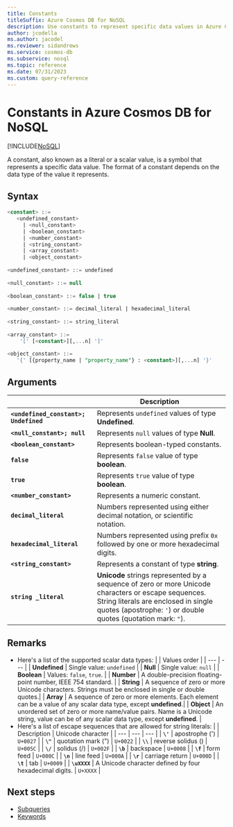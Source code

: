 ```yaml
---
title: Constants
titleSuffix: Azure Cosmos DB for NoSQL
description: Use constants to represent specific data values in Azure Cosmos DB for NoSQL.
author: jcodella
ms.author: jacodel
ms.reviewer: sidandrews
ms.service: cosmos-db
ms.subservice: nosql
ms.topic: reference
ms.date: 07/31/2023
ms.custom: query-reference
---
```


# Constants in Azure Cosmos DB for NoSQL

[!INCLUDE[NoSQL](../../includes/appliesto-nosql.md)]

A constant, also known as a literal or a scalar value, is a symbol that represents a specific data value. The format of a constant depends on the data type of the value it represents.

## Syntax

```sql
<constant> ::=  
   <undefined_constant>  
     | <null_constant>   
     | <boolean_constant>   
     | <number_constant>   
     | <string_constant>   
     | <array_constant>   
     | <object_constant>   
  
<undefined_constant> ::= undefined  
  
<null_constant> ::= null  
  
<boolean_constant> ::= false | true  
  
<number_constant> ::= decimal_literal | hexadecimal_literal  
  
<string_constant> ::= string_literal  
  
<array_constant> ::=  
    '[' [<constant>][,...n] ']'  
  
<object_constant> ::=   
   '{' [{property_name | "property_name"} : <constant>][,...n] '}'  
```

## Arguments

| | Description |
| --- | --- |
| **``<undefined_constant>; Undefined``** | Represents ``undefined`` values of type **Undefined**. |
| **``<null_constant>; null``** | Represents ``null`` values of type **Null**. |
| **``<boolean_constant>``** | Represents boolean-typed constants. |
| **``false``** | Represents ``false`` value of type **boolean**. |
| **``true``** | Represents ``true`` value of type **boolean**. |
| **``<number_constant>``** | Represents a numeric constant. |
| **``decimal_literal``** | Numbers represented using either decimal notation, or scientific notation. |
| **``hexadecimal_literal``** | Numbers represented using prefix ``0x`` followed by one or more hexadecimal digits. |
| **``<string_constant>``** | Represents a constant of type **string**. |
| **``string _literal``** | **Unicode** strings represented by a sequence of zero or more Unicode characters or escape sequences. String literals are enclosed in single quotes (apostrophe: ``'``) or double quotes (quotation mark: ``"``). |

## Remarks

- Here's a list of the supported scalar data types:
  | | Values order |
  | --- | --- |
  | **Undefined** | Single value: ``undefined`` |
  | **Null** | Single value: ``null`` |
  | **Boolean** | Values: ``false``, ``true``. |
  | **Number** | A double-precision floating-point number, IEEE 754 standard. |
  | **String** | A sequence of zero or more Unicode characters. Strings must be enclosed in single or double quotes.|
  | **Array** | A sequence of zero or more elements. Each element can be a value of any scalar data type, except **undefined**.|
  | **Object** | An unordered set of zero or more name/value pairs. Name is a Unicode string, value can be of any scalar data type, except **undefined**. |
- Here's a list of escape sequences that are allowed for string literals:
  | | Description | Unicode character |
  | --- | --- | --- |
  | **``\'``** | apostrophe (') | ``U+0027`` |
  | **``\"``** | quotation mark (") | ``U+0022`` |
  | **``\\``** | reverse solidus (\) | ``U+005C`` |
  | **``\/``** | solidus (/) | ``U+002F`` |
  | **``\b``** | backspace | ``U+0008`` |
  | **``\f``** | form feed | ``U+000C`` |
  | **``\n``** | line feed | ``U+000A`` |
  | **``\r``** | carriage return | ``U+000D`` |
  | **``\t``** | tab | ``U+0009`` |
  | **``\uXXXX``** | A Unicode character defined by four hexadecimal digits. | ``U+XXXX`` |

## Next steps

- [Subqueries](subquery.md)
- [Keywords](keywords.md)
